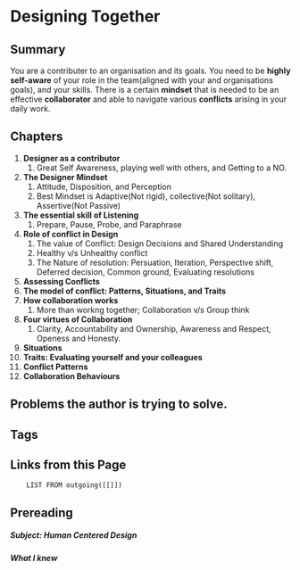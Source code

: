 # Designing Together

## Summary
You are a contributer to an organisation and its goals. You need to be **highly self-aware** of your role in the team(aligned with your and organisations goals), and your skills. There is a certain **mindset** that is needed to be an effective **collaborator** and able to navigate various **conflicts** arising in your daily work.

## Chapters
1. **Designer as a contributor**
	1. Great Self Awareness, playing well with others, and Getting to a NO.
2. **The Designer Mindset**
	1. Attitude, Disposition, and Perception
	2. Best Mindset is Adaptive(Not rigid), collective(Not solitary), Assertive(Not Passive)
3. **The essential skill of Listening**  
	1. Prepare, Pause, Probe, and Paraphrase
4. **Role of conflict in Design**
	1. The value of Conflict: Design Decisions and Shared Understanding
	2. Healthy v/s Unhealthy conflict
	3. The Nature of resolution: Persuation, Iteration, Perspective shift, Deferred decision, Common ground, Evaluating resolutions
5. **Assessing Conflicts**
6. **The model of conflict: Patterns, Situations, and Traits**
7. **How collaboration works**
	1.  More than workng together; Collaboration v/s Group think
8. **Four virtues of Collaboration**
	1. Clarity, Accountability and Ownership, Awareness and Respect, Openess and Honesty.
9. **Situations**
10. **Traits: Evaluating yourself and your colleagues**
11. **Conflict Patterns**
12. **Collaboration Behaviours** 




##  Problems the author is trying to solve.

## Tags

## Links from this Page
```dataview  
	LIST FROM outgoing([[]])
```

## Prereading
##### Subject: Human Centered Design
##### What I knew